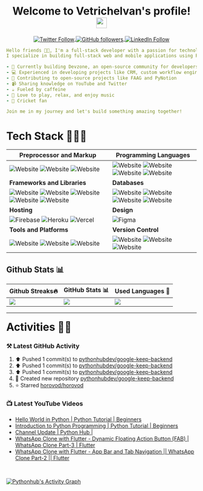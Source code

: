 
<!-- Title: Start -->

<h1 align="center">
  Welcome to Vetrichelvan's profile!
  <img src="https://media.giphy.com/media/hvRJCLFzcasrR4ia7z/giphy.gif" width="28">
</h1>

<!-- Title: End -->

<!-- Social Badges: Start -->
<p align="center">
<a href="https://twitter.com/pythonhubdev" align="center">
  <img alt="Twitter Follow" align="center" src="https://img.shields.io/twitter/follow/pythonhubdev?color=blue&label=Follow&logo=twitter&style=for-the-badge">
</a>
<a href="https://github.com/pythonhubdev" align="center">
  <img alt="GitHub followers" align="center" src="https://img.shields.io/github/followers/pythonhubdev?logo=github&style=for-the-badge">
</a>
<a href="https://linkedin.com/in/vetrichelvan" align="center">
  <img alt="LinkedIn Follow" align="center" src="https://img.shields.io/badge/linkedin-%230077B5.svg?&style=for-the-badge&logo=linkedin&logoColor=white">
</a>
</p>
<!-- Social Badges: End -->

<!-- About: Start -->

```yaml
Hello friends 👋🏻, I'm a full-stack developer with a passion for technology and innovation. 
I specialize in building full-stack web and mobile applications using Python, Flutter, and React.

- 🚀 Currently building Devzone, an open-source community for developers
- 💻 Experienced in developing projects like CRM, custom workflow engine, and APIs
- 🌟 Contributing to open-source projects like FAAG and PyNotion
- 📹 Sharing knowledge on YouTube and Twitter
- ☕️ Fueled by caffeine
- 🎵 Love to play, relax, and enjoy music
- 🏏 Cricket fan

Join me in my journey and let's build something amazing together!
```
<!-- About: End -->

<!-- Stack: Start -->
# Tech Stack 🧑🏻‍💻

| **Preprocessor and Markup** | **Programming Languages** |
| --- | --- |
| ![Website](https://img.shields.io/badge/html5%20-%23E34F26.svg?&style=for-the-badge&logo=html5&logoColor=white) ![Website](https://img.shields.io/badge/CSS3-1572B6?style=for-the-badge&logo=css3&logoColor=white) ![Website](https://img.shields.io/badge/markdown-000000?style=for-the-badge&logo=markdown&logoColor=white) | ![Website](https://img.shields.io/badge/Python-3776AB?style=for-the-badge&logo=python&logoColor=white) ![Website](https://img.shields.io/badge/Dart-0175C2?style=for-the-badge&logo=dart&logoColor=white) ![Website](https://img.shields.io/badge/JavaScript-F7DF1E?style=for-the-badge&logo=javascript&logoColor=white) ![Website](https://img.shields.io/badge/TypeScript-007ACC?style=for-the-badge&logo=typescript&logoColor=white)
| **Frameworks and Libraries** | **Databases** |
| ![Website](https://img.shields.io/badge/Flutter-02569B.svg?&style=for-the-badge&logo=Flutter&logoColor=white) ![Website](https://img.shields.io/badge/FastAPI-009688?style=for-the-badge&logo=fastapi&logoColor=white) ![Website](https://img.shields.io/badge/Flask-000000?style=for-the-badge&logo=flask&logoColor=white) ![Website](https://img.shields.io/badge/React.js-61DAFB?style=for-the-badge&logo=react&logoColor=black) ![Website](https://img.shields.io/badge/Apache%20Airflow%20-%23017CEE.svg?&style=for-the-badge&logo=Apache-Airflow&logoColor=white) | ![Website](https://img.shields.io/badge/MongoDB-%234ea94b.svg?&style=for-the-badge&logo=mongodb&logoColor=white) ![Website](https://img.shields.io/badge/firebase-FFCA28.svg?style=for-the-badge&logo=firebase&logoColor=white) ![Website](https://img.shields.io/badge/mariadb-003545.svg?style=for-the-badge&logo=mariadb&logoColor=white) ![Website](https://img.shields.io/badge/sqlite-003B57.svg?&style=for-the-badge&logo=sqlite&logoColor=white) |
| **Hosting** | **Design**|
| ![Firebase](https://img.shields.io/badge/firebase-%23039BE5.svg?style=for-the-badge&logo=firebase) ![Heroku](https://img.shields.io/badge/heroku-%23430098.svg?style=for-the-badge&logo=heroku&logoColor=white) ![Vercel](https://img.shields.io/badge/vercel-%23000000.svg?style=for-the-badge&logo=vercel&logoColor=white) | ![Figma](https://img.shields.io/badge/figma-%23F24E1E.svg?style=for-the-badge&logo=figma&logoColor=white) |
| **Tools and Platforms** | **Version Control** |
|![Website](https://img.shields.io/badge/Linux-%23FCC624.svg?&style=for-the-badge&logo=linux&logoColor=black) ![Website](https://img.shields.io/badge/AWS%20EC2-%23232F3E.svg?&style=for-the-badge&logo=amazon-aws&logoColor=white) ![Website](https://img.shields.io/badge/AWS%20Lambda-%23232F3E.svg?&style=for-the-badge&logo=amazon-aws&logoColor=white) | ![Website](https://img.shields.io/badge/GIT-%23F05032.svg?&style=for-the-badge&logo=git&logoColor=white) ![Website](https://img.shields.io/badge/GitHub-181717?style=for-the-badge&logo=github&logoColor=white) ![Website](https://img.shields.io/badge/Codecov-F01F7A?style=for-the-badge&logo=Codecov&logoColor=white)

<!-- Stack: End -->

<!-- Stats: Start -->
## Github Stats 📊

| Github Streaks🔥| GitHub Stats 📊 | Used Languages 🚀|
|-----------------|-----------------|------------------|
| ![](https://github-readme-streak-stats.herokuapp.com?user=pythonhubdev&theme=dark&hide_border=true) | ![](https://github-readme-stats-pythonhubdev.vercel.app/api/wakatime?username=Vetrichelvan&hide_border=true&theme=dark&langs_count=5) | ![](https://github-readme-stats-pythonhubdev.vercel.app/api/top-langs/?username=pythonhubdev&layout=compact&theme=dark&hide_border=true&bg_color=151515&langs_count=8&hide=jupyter%20notebook) |

---
<!--  -->

<h1 style="margin-top:20px;">Activities 🏋🏻</h1>

### ⚒️ Latest GitHub Activity

<!--RECENT_ACTIVITY:start-->
1. ⬆️ Pushed 1 commit(s) to [pythonhubdev/google-keep-backend](https://github.com/pythonhubdev/google-keep-backend)
2. ⬆️ Pushed 1 commit(s) to [pythonhubdev/google-keep-backend](https://github.com/pythonhubdev/google-keep-backend)
3. ⬆️ Pushed 1 commit(s) to [pythonhubdev/google-keep-backend](https://github.com/pythonhubdev/google-keep-backend)
4. 📔 Created new repository [pythonhubdev/google-keep-backend](https://github.com/pythonhubdev/google-keep-backend)
5. ⭐ Starred [horovod/horovod](https://github.com/horovod/horovod)
<!--RECENT_ACTIVITY:end-->

### 📺 Latest YouTube Videos

<!-- YOUTUBE:START -->
- [Hello World in Python | Python Tutorial | Beginners](https://www.youtube.com/watch?v=Y_bMdTC7Va8)
- [Introduction to Python Programming | Python Tutorial | Beginners](https://www.youtube.com/watch?v=ydj5ostMqAU)
- [Channel Update | Python Hub |](https://www.youtube.com/watch?v=4fvaSMhN0vA)
- [WhatsApp Clone with Flutter - Dynamic Floating Action Button &lpar;FAB&rpar; | WhatsApp Clone Part-3 | Flutter](https://www.youtube.com/watch?v=9YCf9khwyGU)
- [WhatsApp Clone with Flutter - App Bar and Tab Navigation || WhatsApp Clone Part-2 || Flutter](https://www.youtube.com/watch?v=HNGsHknLsRY)
<!-- YOUTUBE:END -->

<br>

<a href="https://github.com/ashutosh00710/github-readme-activity-graph"><img alt="Pythonhub's Activity Graph" src="https://github-readme-activity-graph.cyclic.app/graph?username=pythonhubdev&bg_color=151515&color=5BCDEC&line=5BCDEC&point=FFFFFF&hide_border=true"/></a>

